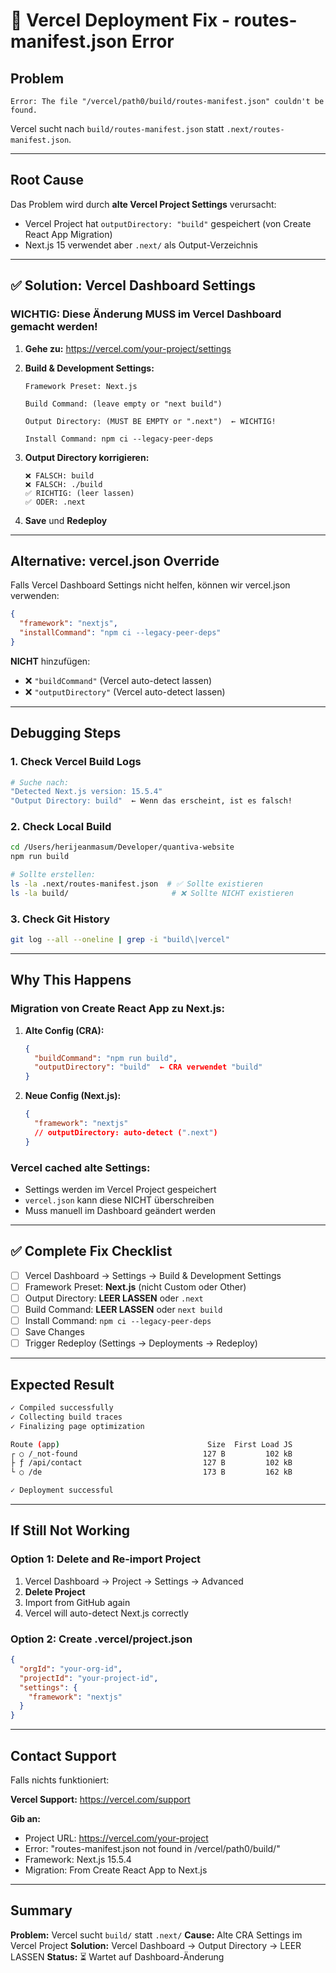 # 🚨 Vercel Deployment Fix - routes-manifest.json Error

## Problem

```
Error: The file "/vercel/path0/build/routes-manifest.json" couldn't be found.
```

Vercel sucht nach `build/routes-manifest.json` statt `.next/routes-manifest.json`.

---

## Root Cause

Das Problem wird durch **alte Vercel Project Settings** verursacht:
- Vercel Project hat `outputDirectory: "build"` gespeichert (von Create React App Migration)
- Next.js 15 verwendet aber `.next/` als Output-Verzeichnis

---

## ✅ Solution: Vercel Dashboard Settings

### **WICHTIG: Diese Änderung MUSS im Vercel Dashboard gemacht werden!**

1. **Gehe zu:** https://vercel.com/your-project/settings

2. **Build & Development Settings:**
   ```
   Framework Preset: Next.js
   
   Build Command: (leave empty or "next build")
   
   Output Directory: (MUST BE EMPTY or ".next")  ← WICHTIG!
   
   Install Command: npm ci --legacy-peer-deps
   ```

3. **Output Directory korrigieren:**
   ```
   ❌ FALSCH: build
   ❌ FALSCH: ./build
   ✅ RICHTIG: (leer lassen)
   ✅ ODER: .next
   ```

4. **Save** und **Redeploy**

---

## Alternative: vercel.json Override

Falls Vercel Dashboard Settings nicht helfen, können wir vercel.json verwenden:

```json
{
  "framework": "nextjs",
  "installCommand": "npm ci --legacy-peer-deps"
}
```

**NICHT** hinzufügen:
- ❌ `"buildCommand"` (Vercel auto-detect lassen)
- ❌ `"outputDirectory"` (Vercel auto-detect lassen)

---

## Debugging Steps

### 1. Check Vercel Build Logs

```bash
# Suche nach:
"Detected Next.js version: 15.5.4"
"Output Directory: build"  ← Wenn das erscheint, ist es falsch!
```

### 2. Check Local Build

```bash
cd /Users/herijeanmasum/Developer/quantiva-website
npm run build

# Sollte erstellen:
ls -la .next/routes-manifest.json  # ✅ Sollte existieren
ls -la build/                       # ❌ Sollte NICHT existieren
```

### 3. Check Git History

```bash
git log --all --oneline | grep -i "build\|vercel"
```

---

## Why This Happens

### **Migration von Create React App zu Next.js:**

1. **Alte Config (CRA):**
   ```json
   {
     "buildCommand": "npm run build",
     "outputDirectory": "build"  ← CRA verwendet "build"
   }
   ```

2. **Neue Config (Next.js):**
   ```json
   {
     "framework": "nextjs"
     // outputDirectory: auto-detect (".next")
   }
   ```

### **Vercel cached alte Settings:**
- Settings werden im Vercel Project gespeichert
- `vercel.json` kann diese NICHT überschreiben
- Muss manuell im Dashboard geändert werden

---

## ✅ Complete Fix Checklist

- [ ] Vercel Dashboard → Settings → Build & Development Settings
- [ ] Framework Preset: **Next.js** (nicht Custom oder Other)
- [ ] Output Directory: **LEER LASSEN** oder `.next`
- [ ] Build Command: **LEER LASSEN** oder `next build`
- [ ] Install Command: `npm ci --legacy-peer-deps`
- [ ] Save Changes
- [ ] Trigger Redeploy (Settings → Deployments → Redeploy)

---

## Expected Result

```bash
✓ Compiled successfully
✓ Collecting build traces
✓ Finalizing page optimization

Route (app)                                 Size  First Load JS
┌ ○ /_not-found                            127 B         102 kB
├ ƒ /api/contact                           127 B         102 kB
└ ○ /de                                    173 B         162 kB

✓ Deployment successful
```

---

## If Still Not Working

### Option 1: Delete and Re-import Project

1. Vercel Dashboard → Project → Settings → Advanced
2. **Delete Project**
3. Import from GitHub again
4. Vercel will auto-detect Next.js correctly

### Option 2: Create .vercel/project.json

```json
{
  "orgId": "your-org-id",
  "projectId": "your-project-id",
  "settings": {
    "framework": "nextjs"
  }
}
```

---

## Contact Support

Falls nichts funktioniert:

**Vercel Support:** https://vercel.com/support

**Gib an:**
- Project URL: https://vercel.com/your-project
- Error: "routes-manifest.json not found in /vercel/path0/build/"
- Framework: Next.js 15.5.4
- Migration: From Create React App to Next.js

---

## Summary

**Problem:** Vercel sucht `build/` statt `.next/`
**Cause:** Alte CRA Settings im Vercel Project
**Solution:** Vercel Dashboard → Output Directory → LEER LASSEN
**Status:** ⏳ Wartet auf Dashboard-Änderung



